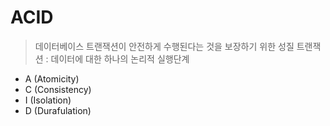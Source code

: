 # ACID
> 데이터베이스 트랜잭션이 안전하게 수행된다는 것을 보장하기 위한 성질
> 트랜잭션 : 데이터에 대한 하나의 논리적 실행단계

- A (Atomicity)
- C (Consistency)
- I (Isolation)
- D (Durafulation)
